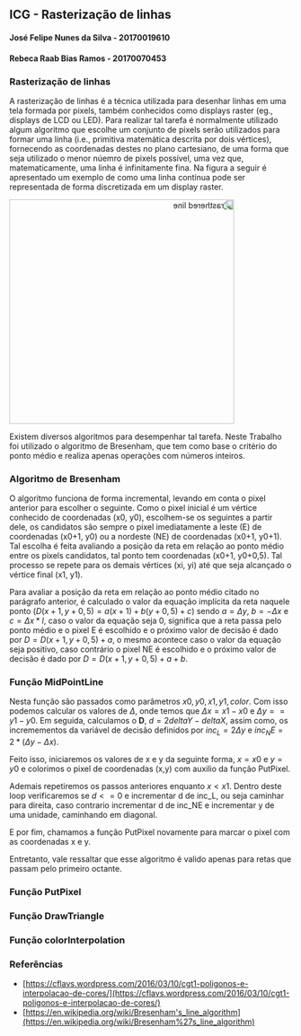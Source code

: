 ## ICG - Rasterização de linhas

#### José Felipe Nunes da Silva - 20170019610
#### Rebeca Raab Bias Ramos - 20170070453

### Rasterização de linhas

A rasterização de linhas é a técnica utilizada para desenhar linhas em uma tela formada por pixels, também conhecidos como displays raster (eg., displays de LCD ou LED). Para realizar tal tarefa é normalmente utilizado algum algoritmo que escolhe um conjunto de pixels serão utilizados para formar uma linha (i.e., primitiva matemática descrita por dois vértices), fornecendo as coordenadas destes no plano cartesiano, de uma forma que seja utilizado o menor núemro de pixels possível, uma vez que, matematicamente, uma linha é infinitamente fina. Na figura a seguir é apresentado um exemplo de como uma linha contínua pode ser representada de forma discretizada em um display raster.

<img src="https://upload.wikimedia.org/wikipedia/commons/thumb/a/ab/Bresenham.svg/2000px-Bresenham.svg.png" alt="rasthered line" style="width:400px;transform:scaleX(-1);"/>

Existem diversos algoritmos para desempenhar tal tarefa. Neste Trabalho foi utilizado o algoritmo de Bresenham, que tem como base o critério do ponto médio e realiza apenas operações com números inteiros.

### Algoritmo de Bresenham

O algoritmo funciona de forma incremental, levando em conta o pixel anterior para escolher o seguinte. Como o pixel inicial é um vértice conhecido de coordenadas (x0, y0), escolhem-se os seguintes a partir dele, os candidatos são sempre o pixel imediatamente a leste (E) de coordenadas (x0+1, y0) ou a nordeste (NE) de coordenadas (x0+1, y0+1). Tal escolha é feita avaliando a posição da reta em relação ao ponto médio entre os pixels candidatos, tal ponto tem coordenadas (x0+1, y0+0,5). Tal processo se repete para os demais vértices (xi, yi) até que seja alcançado o vértice final (x1, y1).

Para avaliar a posição da reta em relação ao ponto médio citado no parágrafo anterior, é calculado o valor da equação implícita da reta naquele ponto ($D(x+1,y+0,5) = a(x+1) + b(y+0,5) + c$) sendo $a = \Delta y$, $b = - \Delta x$ e $c = \Delta x * l$, caso o valor da equação seja 0, significa que a reta passa pelo ponto médio e o pixel E é escolhido e o próximo valor de decisão é dado por $D = D(x+1,y+0,5) + a$, o mesmo acontece caso o valor da equação seja positivo, caso contrário o pixel NE é escolhido e o próximo valor de decisão é dado por $D = D(x+1,y+0,5) + a + b$. 

### Função MidPointLine

Nesta função são passados como parâmetros $x0, y0, x1, y1, color$. Com isso podemos calcular os valores de $\Delta$, onde temos que $\Delta x = x1 - x0$ e $\Delta y = = y1 - y0$. Em seguida, calculamos o **D**, $d = 2deltaY - deltaX$, assim como, os incremementos da variável de decisão definidos por $inc_L = 2 \Delta y$ e $inc_NE = 2 * (\Delta y - \Delta x)$.

Feito isso, iniciaremos os valores de x e y da seguinte forma, $x = x0$ e $y = y0$ e colorimos o pixel de coordenadas (x,y) com auxilio da função PutPixel.

Ademais repetiremos os passos anteriores enquanto $x < x1$. Dentro deste loop verificaremos se $d <= 0$ e incrementar d de inc_L, ou seja caminhar para direita, caso contrario incrementar d de inc_NE e incrementar y de uma unidade, caminhando em diagonal. 

E por fim, chamamos a função PutPixel novamente para marcar o pixel com as coordenadas x e y.

Entretanto, vale ressaltar que esse algoritmo é valido apenas para retas que passam pelo primeiro octante. 


### Função PutPixel
### Função DrawTriangle
### Função colorInterpolation



### Referências

- [https://cflavs.wordpress.com/2016/03/10/cgt1-poligonos-e-interpolacao-de-cores/](https://cflavs.wordpress.com/2016/03/10/cgt1-poligonos-e-interpolacao-de-cores/)
- [https://en.wikipedia.org/wiki/Bresenham's_line_algorithm](https://en.wikipedia.org/wiki/Bresenham%27s_line_algorithm)